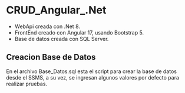 
# CRUD_Angular_.Net

- WebApi creada con .Net 8.
- FrontEnd creado con Angular 17, usando Bootstrap 5.
- Base de datos creada con SQL Server.



## Creacion Base de Datos

En el archivo Base_Datos.sql esta el script para crear la base de datos desde el SSMS, a su vez, se ingresan algunos valores por defecto para realizar pruebas.

